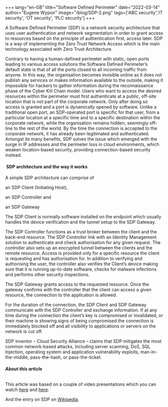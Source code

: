 +++
lang="en-GB"
title="Software Defined Perimeter"
date="2022-03-14"
author="Eugene Wypior"
image="/blog/SDP-2.png"
tags=['ABC security','IT security', 'OT security', 'PLC security']
+++

A Software Defined Perimeter (SDP) is a network security architecture that uses user authentication and network segmentation in order to grant access to resources based on the principle of authentication first, access later. SDP is a way of implementing the Zero Trust Network Access which is the main technology associated with Zero Trust Architecture.

Contrary to having a human-defined perimeter with static, open ports leading to various access solutions the Software Defined Perimeter’s default state is that of all the ports closed to all incoming traffic from anyone. In this way, the organisation becomes invisible online as it does not publish any services or makes information available to the outside, making it impossible for hackers to gather information during the reconnaissance phase of the Cyber Kill Chain model. Users who want to access the desired resources within the perimeter must first authenticate at a public, off-site location that is not part of the corporate network. Only after doing so access is granted and a port is dynamically opened by software. Unlike a traditional open port, an SDP-operated port is specific for that user, from a particular location at a specific time and to a specific destination within the corporate network, while the organisation remains hidden, seemingly off-line to the rest of the world. By the time the connection is accepted to the corporate network, it has already been legitimated and authenticated. Amongst its many benefits, SDP solves the issue which emerged with the surge in IP addresses and the perimeter loss in cloud environments, which weaken location-based security, providing connection-based security instead.

####  **SDP architecture and the way it works**

A simple SDP architecture can comprise of

an SDP Client (Initiating Host),

an SDP Controller and

an SDP Gateway

The SDP Client is normally software installed on the endpoint which usually handles the device verification and the tunnel setup to the SDP Gateway.

The SDP Controller functions as a trust broker between the client and the back-end resource. The SDP Controller link with an Identity Management solution to authenticate and check authorisation for any given request. The controller also sets up an encrypted tunnel between the clients and the remote resource. Access is provided only for a specific resource the client is requesting and has authorisation for. In addition to verifying and authorising the user, the controller also verifies the Client’s device making sure that it is running up-to-date software, checks for malware infections and performs other security inspections.

The SDP Gateway grants access to the requested resource. Once the gateway confirms with the controller that the client can access a given resource, the connection to the application is allowed.

For the duration of the connection, the SDP Client and SDP Gateway communicate with the SDP Controller and exchange information. If at any time during the connection the client’s key is compromised or invalidated, or their machine is showing signs of being compromised the connection is immediately blocked off and all visibility to applications or servers on the network is cut off.

SDP inventor – Cloud Security Alliance – claims that SDP mitigates the most common network-based attacks, including server scanning, DoS, SQL Injection, operating system and application vulnerability exploits, man-in-the-middle, pass-the-hash, or pass-the-ticket.

###### **About this article**

This article was based on a couple of video presentations which you can watch [here](https://www.youtube.com/watch?v=DenGhmqExw8) and [here](https://www.youtube.com/watch?v=_yGGZj9wkaU).

And the entry on SDP on [Wikipedia](https://en.wikipedia.org/wiki/Software-defined_perimeter).

